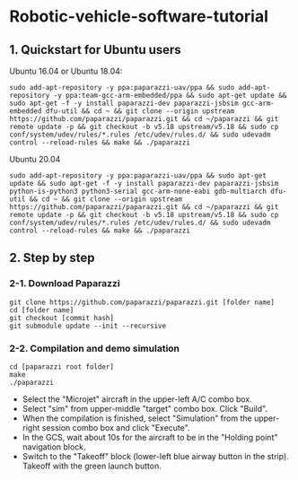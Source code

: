 # Robotic-vehicle-software-tutorial

## 1. Quickstart for Ubuntu users
Ubuntu 16.04 or Ubuntu 18.04:
```
sudo add-apt-repository -y ppa:paparazzi-uav/ppa && sudo add-apt-repository -y ppa:team-gcc-arm-embedded/ppa && sudo apt-get update && sudo apt-get -f -y install paparazzi-dev paparazzi-jsbsim gcc-arm-embedded dfu-util && cd ~ && git clone --origin upstream https://github.com/paparazzi/paparazzi.git && cd ~/paparazzi && git remote update -p && git checkout -b v5.18 upstream/v5.18 && sudo cp conf/system/udev/rules/*.rules /etc/udev/rules.d/ && sudo udevadm control --reload-rules && make && ./paparazzi
```

Ubuntu 20.04
```
sudo add-apt-repository -y ppa:paparazzi-uav/ppa && sudo apt-get update && sudo apt-get -f -y install paparazzi-dev paparazzi-jsbsim python-is-python3 python3-serial gcc-arm-none-eabi gdb-multiarch dfu-util && cd ~ && git clone --origin upstream https://github.com/paparazzi/paparazzi.git && cd ~/paparazzi && git remote update -p && git checkout -b v5.18 upstream/v5.18 && sudo cp conf/system/udev/rules/*.rules /etc/udev/rules.d/ && sudo udevadm control --reload-rules && make && ./paparazzi
```

## 2. Step by step
### 2-1. Download Paparazzi
```
git clone https://github.com/paparazzi/paparazzi.git [folder name]
cd [folder name]
git checkout [commit hash]
git submodule update --init --recursive
```

### 2-2. Compilation and demo simulation
```
cd [paparazzi root folder]
make
./paparazzi
```
- Select the "Microjet" aircraft in the upper-left A/C combo box. <br>
- Select "sim" from upper-middle "target" combo box. Click "Build". <br>
- When the compilation is finished, select "Simulation" from the upper-right session combo box and click "Execute". <br>
- In the GCS, wait about 10s for the aircraft to be in the "Holding point" navigation block. <br>
- Switch to the "Takeoff" block (lower-left blue airway button in the strip). Takeoff with the green launch button. <br>

